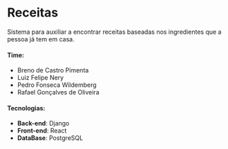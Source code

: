 # Receitas
Sistema para auxiliar a encontrar receitas baseadas nos ingredientes que a pessoa já tem em casa.

#### Time:
* Breno de Castro Pimenta
* Luiz Felipe Nery 
* Pedro Fonseca Wildemberg
* Rafael Gonçalves de Oliveira

#### Tecnologias:
* **Back-end**: Django
* **Front-end**: React
* **DataBase**: PostgreSQL
